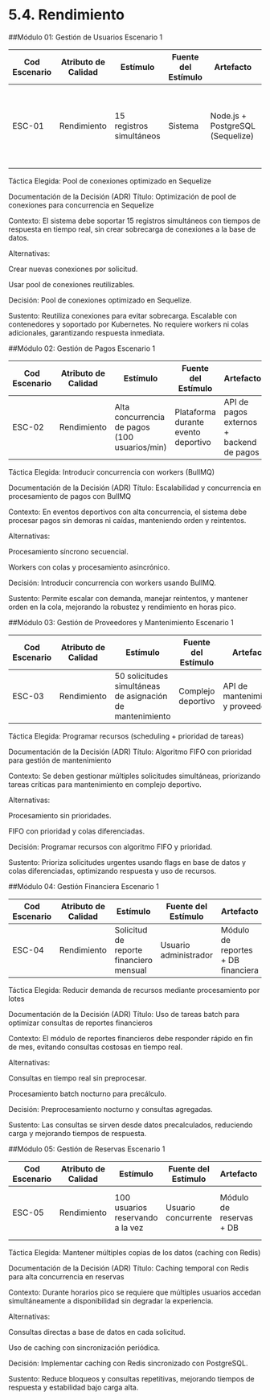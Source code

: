 # 5.4. Rendimiento

##Módulo 01: Gestión de Usuarios
Escenario 1

| Cod Escenario | Atributo de Calidad | Estímulo | Fuente del Estímulo | Artefacto | Entorno | Respuesta | Medida de Respuesta |
| --- | --- | --- | --- | --- | --- | --- | --- |
| ESC-01 | Rendimiento | 15 registros simultáneos | Sistema | Node.js + PostgreSQL (Sequelize) | Producción | Pool de conexiones optimizado para mantener respuestas en tiempo real | 95% de requests < 1.5s (test k6, 100 VUs) |

Táctica Elegida: Pool de conexiones optimizado en Sequelize

Documentación de la Decisión (ADR)
Título:
Optimización de pool de conexiones para concurrencia en Sequelize

Contexto:
El sistema debe soportar 15 registros simultáneos con tiempos de respuesta en tiempo real, sin crear sobrecarga de conexiones a la base de datos.

Alternativas:

Crear nuevas conexiones por solicitud.

Usar pool de conexiones reutilizables.

Decisión:
Pool de conexiones optimizado en Sequelize.

Sustento:
Reutiliza conexiones para evitar sobrecarga. Escalable con contenedores y soportado por Kubernetes. No requiere workers ni colas adicionales, garantizando respuesta inmediata.

##Módulo 02: Gestión de Pagos
Escenario 1

| Cod Escenario | Atributo de Calidad | Estímulo | Fuente del Estímulo | Artefacto | Entorno | Respuesta | Medida de Respuesta |
| --- | --- | --- | --- | --- | --- | --- | --- |
| ESC-02 | Rendimiento | Alta concurrencia de pagos (100 usuarios/min) | Plataforma durante evento deportivo | API de pagos externos + backend de pagos | Horario pico | Procesamiento paralelo con workers y respuestas asincrónicas | 90% de transacciones < 2s (monitor Prometheus) |

Táctica Elegida: Introducir concurrencia con workers (BullMQ)

Documentación de la Decisión (ADR)
Título:
Escalabilidad y concurrencia en procesamiento de pagos con BullMQ

Contexto:
En eventos deportivos con alta concurrencia, el sistema debe procesar pagos sin demoras ni caídas, manteniendo orden y reintentos.

Alternativas:

Procesamiento síncrono secuencial.

Workers con colas y procesamiento asincrónico.

Decisión:
Introducir concurrencia con workers usando BullMQ.

Sustento:
Permite escalar con demanda, manejar reintentos, y mantener orden en la cola, mejorando la robustez y rendimiento en horas pico.

##Módulo 03: Gestión de Proveedores y Mantenimiento
Escenario 1

| Cod Escenario | Atributo de Calidad | Estímulo | Fuente del Estímulo | Artefacto | Entorno | Respuesta | Medida de Respuesta |
| --- | --- | --- | --- | --- | --- | --- | --- |
| ESC-03 | Rendimiento | 50 solicitudes simultáneas de asignación de mantenimiento | Complejo deportivo | API de mantenimiento y proveedor | Día hábil | Programación eficiente y control de concurrencia | 80% de tareas iniciadas en <1.8s |

Táctica Elegida: Programar recursos (scheduling + prioridad de tareas)

Documentación de la Decisión (ADR)
Título:
Algoritmo FIFO con prioridad para gestión de mantenimiento

Contexto:
Se deben gestionar múltiples solicitudes simultáneas, priorizando tareas críticas para mantenimiento en complejo deportivo.

Alternativas:

Procesamiento sin prioridades.

FIFO con prioridad y colas diferenciadas.

Decisión:
Programar recursos con algoritmo FIFO y prioridad.

Sustento:
Prioriza solicitudes urgentes usando flags en base de datos y colas diferenciadas, optimizando respuesta y uso de recursos.

##Módulo 04: Gestión Financiera
Escenario 1

| Cod Escenario | Atributo de Calidad | Estímulo | Fuente del Estímulo | Artefacto | Entorno | Respuesta | Medida de Respuesta |
| --- | --- | --- | --- | --- | --- | --- | --- |
| ESC-04 | Rendimiento | Solicitud de reporte financiero mensual | Usuario administrador | Módulo de reportes + DB financiera | Fin de mes | Preprocesamiento nocturno y consultas agregadas | Tiempo de respuesta < 8s en 90% de los casos |


Táctica Elegida: Reducir demanda de recursos mediante procesamiento por lotes

Documentación de la Decisión (ADR)
Título:
Uso de tareas batch para optimizar consultas de reportes financieros

Contexto:
El módulo de reportes financieros debe responder rápido en fin de mes, evitando consultas costosas en tiempo real.

Alternativas:

Consultas en tiempo real sin preprocesar.

Procesamiento batch nocturno para precálculo.

Decisión:
Preprocesamiento nocturno y consultas agregadas.

Sustento:
Las consultas se sirven desde datos precalculados, reduciendo carga y mejorando tiempos de respuesta.

##Módulo 05: Gestión de Reservas
Escenario 1

| Cod Escenario | Atributo de Calidad | Estímulo | Fuente del Estímulo | Artefacto | Entorno | Respuesta | Medida de Respuesta |
| --- | --- | --- | --- | --- | --- | --- | --- |
| ESC-05 | Rendimiento | 100 usuarios reservando a la vez | Usuario concurrente | Módulo de reservas + DB | Horario pico | Caching temporal y acceso concurrente controlado | 85% de reservas < 3.5s (medición Prometheus) |

Táctica Elegida: Mantener múltiples copias de los datos (caching con Redis)

Documentación de la Decisión (ADR)
Título:
Caching temporal con Redis para alta concurrencia en reservas

Contexto:
Durante horarios pico se requiere que múltiples usuarios accedan simultáneamente a disponibilidad sin degradar la experiencia.

Alternativas:

Consultas directas a base de datos en cada solicitud.

Uso de caching con sincronización periódica.

Decisión:
Implementar caching con Redis sincronizado con PostgreSQL.

Sustento:
Reduce bloqueos y consultas repetitivas, mejorando tiempos de respuesta y estabilidad bajo carga alta.

